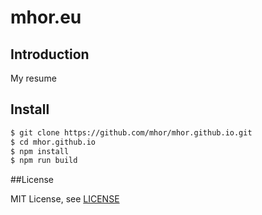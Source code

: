 # mhor.eu

## Introduction

My resume

## Install

```bash
$ git clone https://github.com/mhor/mhor.github.io.git
$ cd mhor.github.io
$ npm install
$ npm run build
```

##License

MIT License, see [LICENSE](LICENSE)